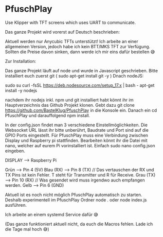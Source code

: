 # PfuschPlay

Use Klipper with TFT screens which uses UART to communicate.

Das ganze Projekt wird vorerst auf Deutsch beschrieben:

Aktuell werden nur Anycubic TFTs unterstützt! Ich arbeite an einer allgemeinen Version, jedoch habe ich kein BTT/MKS TFT zur Verfügung. Sollten die Preise davon sinken, dann werde ich mir eins dafür bestellen 😅

Zur Installation:

Das ganze Projekt läuft auf node und wurde in Javascript geschrieben.
Bitte installiert euch zuerst git ( sudo apt-get install git -y ) 
Dnach nodeJS:

  sudo su
  curl -fsSL https://deb.nodesource.com/setup_17.x | bash -
  apt-get install -y nodejs
  
nachdem ihr nodejs inkl. npm und git installiert habt könnt ihr im Hauptverzeichnis das Github Projekt klonen. Gebt dazu git clone https://github.com/BastelKlug/PfuschPlay in die Konsole ein. Danach ein cd PfuschPlay und darauffolgend npm install.

In der config.json findet man 3 verschiedene Einstellmöglichkeiten. Die Websocket URL lässt ihr bitte unberührt, Baudrate und Port sind auf die GPIO Ports eingestellt. Für PfuschPlay muss eine Verbindung zwischen Display und Raspberry pi stattfinden. Bearbeiten könnt ihr die Datei mit nano, welcher auf eurem Pi vorinstalliert ist. Einfach sudo nano config.json eingeben.
  
  DISPLAY --> Raspberry Pi 
  
  Grün --> Pin 4 (5V)
  Blau (RX) --> Pin 8 (TX)  // Das vertauschen der RX und TX Pins ist kein Fehler. T steht für Transmitter und R für Receive.
  Grau (TX) --> Pin 10 (RX) // Was gesendet wird muss irgendwo auch empfangen werden.
  Gelb --> Pin 6 (GND)

Aktuell ist es noch nicht möglich PfuschPlay automatisch zu starten. Deshalb experimentell im PfuschPlay Ordner node . oder node index.js ausführen. 

Ich arbeite an einem systemd Service dafür 😅

(Das ganze funktioniert aktuell nicht, da euch die Macros fehlen. Lade ich die Tage mal hoch 😅)
